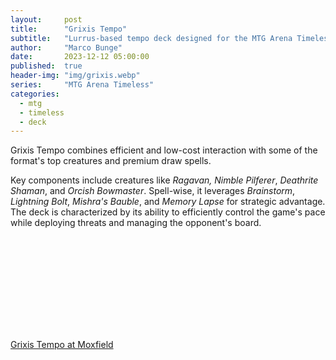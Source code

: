 ```yaml
---
layout:     post
title:      "Grixis Tempo"
subtitle:   "Lurrus-based tempo deck designed for the MTG Arena Timeless format."
author:     "Marco Bunge"
date:       2023-12-12 05:00:00
published:  true
header-img: "img/grixis.webp"
series:     "MTG Arena Timeless"
categories:
  - mtg
  - timeless
  - deck
---
```


Grixis Tempo combines efficient and low-cost interaction with some of the format's top creatures and premium draw spells.

Key components include creatures like *Ragavan, Nimble Pilferer*, *Deathrite Shaman*, and *Orcish Bowmaster*. Spell-wise, it leverages *Brainstorm*, *Lightning Bolt*, *Mishra's Bauble*, and *Memory Lapse* for strategic advantage. The deck is characterized by its ability to efficiently control the game's pace while deploying threats and managing the opponent's board.

<iframe data-moxfield-src="https://www.moxfield.com/embed/XOVXkInxcUKx7WTxfajSLg" id="moxfield-frame-1" frameBorder="0" width="100%" onload="moxfieldOnLoad(event)"></iframe>

<a class="btn btn-link" href="https://www.moxfield.com/embed/XOVXkInxcUKx7WTxfajSLg" target="_blank" data-moxfield>Grixis Tempo at Moxfield</a>
